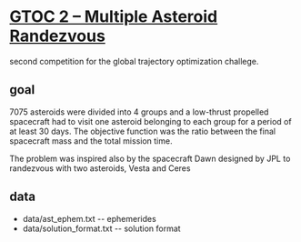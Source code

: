 # [GTOC 2 – Multiple Asteroid Randezvous](https://sophia.estec.esa.int/gtoc_portal/?page_id=15)

second competition for the global trajectory optimization challege.

## goal

7075 asteroids were divided into 4 groups and a low-thrust propelled spacecraft had to visit one asteroid belonging to each group for a period of at least 30 days. The objective function was the ratio between the final spacecraft mass and the total mission time.

The problem was inspired also by the spacecraft Dawn designed by JPL to randezvous with two asteroids, Vesta and Ceres


## data

* data/ast_ephem.txt -- ephemerides
* data/solution_format.txt -- solution format


